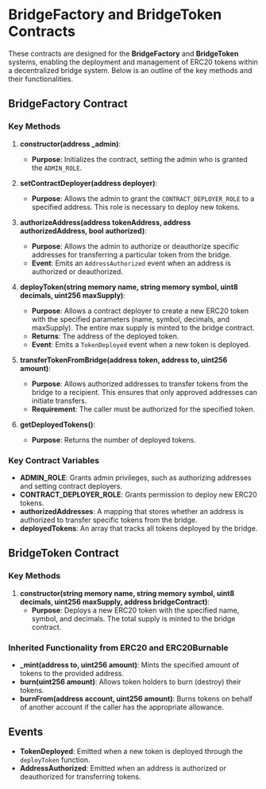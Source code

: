 
# BridgeFactory and BridgeToken Contracts

These contracts are designed for the **BridgeFactory** and **BridgeToken** systems, enabling the deployment and management of ERC20 tokens within a decentralized bridge system. Below is an outline of the key methods and their functionalities.

## BridgeFactory Contract

### Key Methods

1.  **constructor(address _admin)**:
    
    -   **Purpose**: Initializes the contract, setting the admin who is granted the `ADMIN_ROLE`.
2.  **setContractDeployer(address deployer)**:
    
    -   **Purpose**: Allows the admin to grant the `CONTRACT_DEPLOYER_ROLE` to a specified address. This role is necessary to deploy new tokens.
3.  **authorizeAddress(address tokenAddress, address authorizedAddress, bool authorized)**:
    
    -   **Purpose**: Allows the admin to authorize or deauthorize specific addresses for transferring a particular token from the bridge.
    -   **Event**: Emits an `AddressAuthorized` event when an address is authorized or deauthorized.
4.  **deployToken(string memory name, string memory symbol, uint8 decimals, uint256 maxSupply)**:
    
    -   **Purpose**: Allows a contract deployer to create a new ERC20 token with the specified parameters (name, symbol, decimals, and maxSupply). The entire max supply is minted to the bridge contract.
    -   **Returns**: The address of the deployed token.
    -   **Event**: Emits a `TokenDeployed` event when a new token is deployed.
5.  **transferTokenFromBridge(address token, address to, uint256 amount)**:
    
    -   **Purpose**: Allows authorized addresses to transfer tokens from the bridge to a recipient. This ensures that only approved addresses can initiate transfers.
    -   **Requirement**: The caller must be authorized for the specified token.
6.  **getDeployedTokens()**:
    
    -   **Purpose**: Returns the number of deployed tokens.

### Key Contract Variables

-   **ADMIN_ROLE**: Grants admin privileges, such as authorizing addresses and setting contract deployers.
-   **CONTRACT_DEPLOYER_ROLE**: Grants permission to deploy new ERC20 tokens.
-   **authorizedAddresses**: A mapping that stores whether an address is authorized to transfer specific tokens from the bridge.
-   **deployedTokens**: An array that tracks all tokens deployed by the bridge.

## BridgeToken Contract

### Key Methods

1.  **constructor(string memory name, string memory symbol, uint8 decimals, uint256 maxSupply, address bridgeContract)**:
    -   **Purpose**: Deploys a new ERC20 token with the specified name, symbol, and decimals. The total supply is minted to the bridge contract.

### Inherited Functionality from ERC20 and ERC20Burnable

-   **_mint(address to, uint256 amount)**: Mints the specified amount of tokens to the provided address.
-   **burn(uint256 amount)**: Allows token holders to burn (destroy) their tokens.
-   **burnFrom(address account, uint256 amount)**: Burns tokens on behalf of another account if the caller has the appropriate allowance.

## Events

-   **TokenDeployed**: Emitted when a new token is deployed through the `deployToken` function.
-   **AddressAuthorized**: Emitted when an address is authorized or deauthorized for transferring tokens.